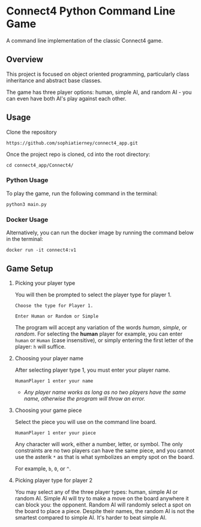 # Connect4 Python Command Line Game

A command line implementation of the classic Connect4 game.

## Overview

This project is focused on object oriented programming, particularly class inheritance and abstract base classes.

The game has three player options: human, simple AI, and random AI - you can even have both AI's play against each other.

## Usage

Clone the repository

``` https://github.com/sophiatierney/connect4_app.git ```

Once the project repo is cloned, cd into the root directory:

``` cd connect4_app/Connect4/ ```

### Python Usage

To play the game, run the following command in the terminal:

``` python3 main.py ```

### Docker Usage

Alternatively, you can run the docker image by running the command below in the terminal:

``` docker run -it connect4:v1 ```

## Game Setup

1. Picking your player type

    You will then be prompted to select the player type for player $1$.

    ```Choose the type for Player 1.```

    ```Enter Human or Random or Simple```

    The program will accept any variation of the words *human*, *simple*, or *random*. For selecting the **human** player for example, you can enter ```human``` or ```Human``` (case insensitive), or simply entering the first letter of the player: ```h``` will suffice.

2. Choosing your player name

    After selecting player type $1$, you must enter your player name.

    ``` HumanPlayer 1 enter your name ```

	- *Any player name works as long as no two players have the same name, otherwise the 
program will throw an error.*

3. Choosing your game piece

    Select the piece you will use on the command line board.

    ``` HumanPlayer 1 enter your piece ```

    Any character will work, either a number, letter, or symbol. The only constraints are no two players can have the same piece, and you cannot use the asterik ```*``` as that is what symbolizes an empty spot on the board.

    For example, ```b```, ```0```, or ```^```.

4. Picking player type for player $2$

    You may select any of the three player types: human, simple AI or random AI. Simple AI will try to make a move on the board anywhere it can block you: the opponent. Random AI will randomly select a spot on the board to place a piece. Despite their names, the random AI is not the smartest compared to simple AI. It's harder to beat simple AI.

